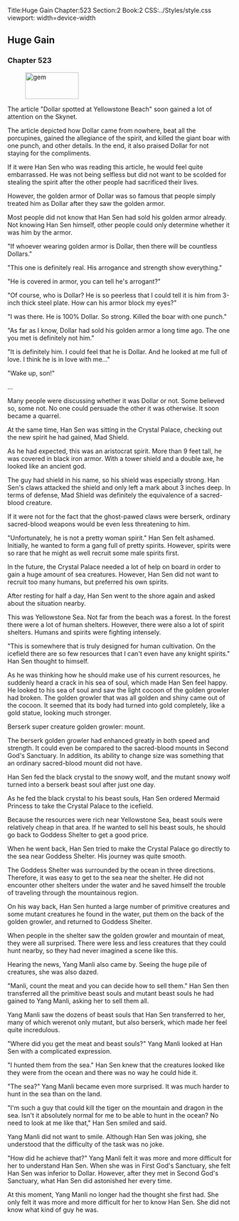 Title:Huge Gain 
Chapter:523 
Section:2 
Book:2 
CSS:../Styles/style.css 
viewport: width=device-width
  
## Huge Gain
### Chapter 523
  
<figure>
	<img src="../Images/gem.gif" alt="gem" id="gem" width="120" height="60" />
</figure>
  

  
The article "Dollar spotted at Yellowstone Beach" soon gained a lot of attention on the Skynet.

The article depicted how Dollar came from nowhere, beat all the porcupines, gained the allegiance of the spirit, and killed the giant boar with one punch, and other details. In the end, it also praised Dollar for not staying for the compliments.

If it were Han Sen who was reading this article, he would feel quite embarrassed. He was not being selfless but did not want to be scolded for stealing the spirit after the other people had sacrificed their lives.

However, the golden armor of Dollar was so famous that people simply treated him as Dollar after they saw the golden armor.

Most people did not know that Han Sen had sold his golden armor already. Not knowing Han Sen himself, other people could only determine whether it was him by the armor.

"If whoever wearing golden armor is Dollar, then there will be countless Dollars."

"This one is definitely real. His arrogance and strength show everything."

"He is covered in armor, you can tell he's arrogant?"

"Of course, who is Dollar? He is so peerless that I could tell it is him from 3-inch thick steel plate. How can his armor block my eyes?"

"I was there. He is 100% Dollar. So strong. Killed the boar with one punch."

"As far as I know, Dollar had sold his golden armor a long time ago. The one you met is definitely not him."

"It is definitely him. I could feel that he is Dollar. And he looked at me full of love. I think he is in love with me…"

"Wake up, son!"

…

Many people were discussing whether it was Dollar or not. Some believed so, some not. No one could persuade the other it was otherwise. It soon became a quarrel.

At the same time, Han Sen was sitting in the Crystal Palace, checking out the new spirit he had gained, Mad Shield.

As he had expected, this was an aristocrat spirit. More than 9 feet tall, he was covered in black iron armor. With a tower shield and a double axe, he looked like an ancient god.

The guy had shield in his name, so his shield was especially strong. Han Sen's claws attacked the shield and only left a mark about 3 inches deep. In terms of defense, Mad Shield was definitely the equivalence of a sacred-blood creature.

If it were not for the fact that the ghost-pawed claws were berserk, ordinary sacred-blood weapons would be even less threatening to him.

"Unfortunately, he is not a pretty woman spirit." Han Sen felt ashamed. Initially, he wanted to form a gang full of pretty spirits. However, spirits were so rare that he might as well recruit some male spirits first.

In the future, the Crystal Palace needed a lot of help on board in order to gain a huge amount of sea creatures. However, Han Sen did not want to recruit too many humans, but preferred his own spirits.

After resting for half a day, Han Sen went to the shore again and asked about the situation nearby.

This was Yellowstone Sea. Not far from the beach was a forest. In the forest there were a lot of human shelters. However, there were also a lot of spirit shelters. Humans and spirits were fighting intensely.

"This is somewhere that is truly designed for human cultivation. On the icefield there are so few resources that I can't even have any knight spirits." Han Sen thought to himself.

As he was thinking how he should make use of his current resources, he suddenly heard a crack in his sea of soul, which made Han Sen feel happy. He looked to his sea of soul and saw the light cocoon of the golden growler had broken. The golden growler that was all golden and shiny came out of the cocoon. It seemed that its body had turned into gold completely, like a gold statue, looking much stronger.

Berserk super creature golden growler: mount.

The berserk golden growler had enhanced greatly in both speed and strength. It could even be compared to the sacred-blood mounts in Second God's Sanctuary. In addition, its ability to change size was something that an ordinary sacred-blood mount did not have.

Han Sen fed the black crystal to the snowy wolf, and the mutant snowy wolf turned into a berserk beast soul after just one day.

As he fed the black crystal to his beast souls, Han Sen ordered Mermaid Princess to take the Crystal Palace to the icefield.

Because the resources were rich near Yellowstone Sea, beast souls were relatively cheap in that area. If he wanted to sell his beast souls, he should go back to Goddess Shelter to get a good price.

When he went back, Han Sen tried to make the Crystal Palace go directly to the sea near Goddess Shelter. His journey was quite smooth.

The Goddess Shelter was surrounded by the ocean in three directions. Therefore, it was easy to get to the sea near the shelter. He did not encounter other shelters under the water and he saved himself the trouble of traveling through the mountainous region.

On his way back, Han Sen hunted a large number of primitive creatures and some mutant creatures he found in the water, put them on the back of the golden growler, and returned to Goddess Shelter.

When people in the shelter saw the golden growler and mountain of meat, they were all surprised. There were less and less creatures that they could hunt nearby, so they had never imagined a scene like this.

Hearing the news, Yang Manli also came by. Seeing the huge pile of creatures, she was also dazed.

"Manli, count the meat and you can decide how to sell them." Han Sen then transferred all the primitive beast souls and mutant beast souls he had gained to Yang Manli, asking her to sell them all.

Yang Manli saw the dozens of beast souls that Han Sen transferred to her, many of which werenot only mutant, but also berserk, which made her feel quite incredulous.

"Where did you get the meat and beast souls?" Yang Manli looked at Han Sen with a complicated expression.

"I hunted them from the sea." Han Sen knew that the creatures looked like they were from the ocean and there was no way he could hide it.

"The sea?" Yang Manli became even more surprised. It was much harder to hunt in the sea than on the land.

"I'm such a guy that could kill the tiger on the mountain and dragon in the sea. Isn't it absolutely normal for me to be able to hunt in the ocean? No need to look at me like that," Han Sen smiled and said.

Yang Manli did not want to smile. Although Han Sen was joking, she understood that the difficulty of the task was no joke.

"How did he achieve that?" Yang Manli felt it was more and more difficult for her to understand Han Sen. When she was in First God's Sanctuary, she felt Han Sen was inferior to Dollar. However, after they met in Second God's Sanctuary, what Han Sen did astonished her every time.

At this moment, Yang Manli no longer had the thought she first had. She only felt it was more and more difficult for her to know Han Sen. She did not know what kind of guy he was.